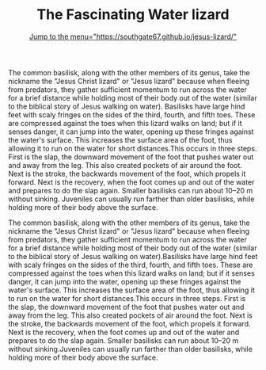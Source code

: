 <header>
   <h1 id="logo">The Fascinating Water lizard</h1>
  <a id="nav-jump" href="#menu">Jump to the menu="https://southgate67.github.io/jesus-lizard/"</a>
</header>The common basilisk, along with the other members of its genus, take the nickname the "Jesus Christ lizard" or "Jesus lizard" because when fleeing from predators, they gather sufficient momentum to run across the water for a brief distance while holding most of their body out of the water (similar to the biblical story of Jesus walking on water). Basilisks have large hind feet with scaly fringes on the sides of the third, fourth, and fifth toes. These are compressed against the toes when this lizard walks on land; but if it senses danger, it can jump into the water, opening up these fringes against the water's surface. This increases the surface area of the foot, thus allowing it to run on the water for short distances.This occurs in three steps. First is the slap, the downward movement of the foot that pushes water out and away from the leg. This also created pockets of air around the foot. Next is the stroke, the backwards movement of the foot, which propels it forward. Next is the recovery, when the foot comes up and out of the water and prepares to do the slap again. Smaller basilisks can run about 10–20 m without sinking. Juveniles can usually run farther than older basilisks, while holding more of their body above the surface.

The common basilisk, along with the other members of its genus, take the nickname the "Jesus Christ lizard" or "Jesus lizard" because when fleeing from predators, they gather sufficient momentum to run across the water for a brief distance while holding most of their body out of the water (similar to the biblical story of Jesus walking on water).Basilisks have large hind feet with scaly fringes on the sides of the third, fourth, and fifth toes. These are compressed against the toes when this lizard walks on land; but if it senses danger, it can jump into the water, opening up these fringes against the water's surface. This increases the surface area of the foot, thus allowing it to run on the water for short distances.This occurs in three steps. First is the slap, the downward movement of the foot that pushes water out and away from the leg. This also created pockets of air around the foot. Next is the stroke, the backwards movement of the foot, which propels it forward. Next is the recovery, when the foot comes up and out of the water and prepares to do the slap again. Smaller basilisks can run about 10–20 m without sinking.Juveniles can usually run farther than older basilisks, while holding more of their body above the surface.
